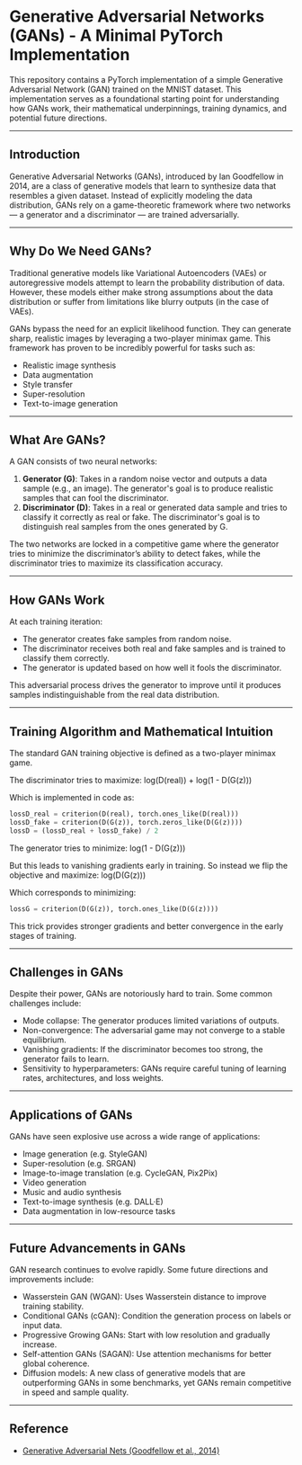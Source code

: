 # Generative Adversarial Networks (GANs) - A Minimal PyTorch Implementation

This repository contains a PyTorch implementation of a simple Generative Adversarial Network (GAN) trained on the MNIST dataset. This implementation serves as a foundational starting point for understanding how GANs work, their mathematical underpinnings, training dynamics, and potential future directions.

---

## Introduction

Generative Adversarial Networks (GANs), introduced by Ian Goodfellow in 2014, are a class of generative models that learn to synthesize data that resembles a given dataset. Instead of explicitly modeling the data distribution, GANs rely on a game-theoretic framework where two networks — a generator and a discriminator — are trained adversarially.

---

## Why Do We Need GANs?

Traditional generative models like Variational Autoencoders (VAEs) or autoregressive models attempt to learn the probability distribution of data. However, these models either make strong assumptions about the data distribution or suffer from limitations like blurry outputs (in the case of VAEs).

GANs bypass the need for an explicit likelihood function. They can generate sharp, realistic images by leveraging a two-player minimax game. This framework has proven to be incredibly powerful for tasks such as:

- Realistic image synthesis
- Data augmentation
- Style transfer
- Super-resolution
- Text-to-image generation

---

## What Are GANs?

A GAN consists of two neural networks:

1. **Generator (G)**: Takes in a random noise vector and outputs a data sample (e.g., an image). The generator's goal is to produce realistic samples that can fool the discriminator.
2. **Discriminator (D)**: Takes in a real or generated data sample and tries to classify it correctly as real or fake. The discriminator's goal is to distinguish real samples from the ones generated by G.

The two networks are locked in a competitive game where the generator tries to minimize the discriminator’s ability to detect fakes, while the discriminator tries to maximize its classification accuracy.

---

## How GANs Work

At each training iteration:

- The generator creates fake samples from random noise.
- The discriminator receives both real and fake samples and is trained to classify them correctly.
- The generator is updated based on how well it fools the discriminator.

This adversarial process drives the generator to improve until it produces samples indistinguishable from the real data distribution.

---

## Training Algorithm and Mathematical Intuition

The standard GAN training objective is defined as a two-player minimax game.

The discriminator tries to maximize:
log(D(real)) + log(1 - D(G(z)))

Which is implemented in code as:

```python
lossD_real = criterion(D(real), torch.ones_like(D(real)))
lossD_fake = criterion(D(G(z)), torch.zeros_like(D(G(z))))
lossD = (lossD_real + lossD_fake) / 2
```

The generator tries to minimize:
log(1 - D(G(z)))

But this leads to vanishing gradients early in training. So instead we flip the objective and maximize:
log(D(G(z)))

Which corresponds to minimizing:

```python
lossG = criterion(D(G(z)), torch.ones_like(D(G(z))))
```

This trick provides stronger gradients and better convergence in the early stages of training.

---

## Challenges in GANs

Despite their power, GANs are notoriously hard to train. Some common challenges include:

- Mode collapse: The generator produces limited variations of outputs.
- Non-convergence: The adversarial game may not converge to a stable equilibrium.
- Vanishing gradients: If the discriminator becomes too strong, the generator fails to learn.
- Sensitivity to hyperparameters: GANs require careful tuning of learning rates, architectures, and loss weights.

---

## Applications of GANs

GANs have seen explosive use across a wide range of applications:

- Image generation (e.g. StyleGAN)
- Super-resolution (e.g. SRGAN)
- Image-to-image translation (e.g. CycleGAN, Pix2Pix)
- Video generation
- Music and audio synthesis
- Text-to-image synthesis (e.g. DALL·E)
- Data augmentation in low-resource tasks

---

## Future Advancements in GANs

GAN research continues to evolve rapidly. Some future directions and improvements include:

- Wasserstein GAN (WGAN): Uses Wasserstein distance to improve training stability.
- Conditional GANs (cGAN): Condition the generation process on labels or input data.
- Progressive Growing GANs: Start with low resolution and gradually increase.
- Self-attention GANs (SAGAN): Use attention mechanisms for better global coherence.
- Diffusion models: A new class of generative models that are outperforming GANs in some benchmarks, yet GANs remain competitive in speed and sample quality.

---

## Reference

- [Generative Adversarial Nets (Goodfellow et al., 2014)](https://papers.nips.cc/paper_files/paper/2014/file/5ca3e9b122f61f8f06494c97b1afccf3-Paper.pdf)
